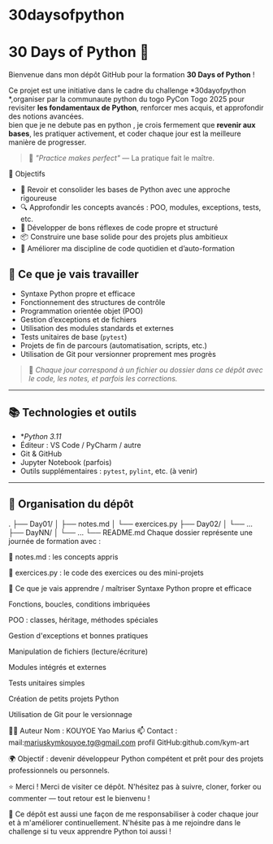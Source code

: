 # 30daysofpython
# 30 Days of Python 🐍

Bienvenue dans mon dépôt GitHub pour la formation **30 Days of Python** !

Ce projet est une initiative dans le cadre du challenge *30dayofpython *,organiser par la communaute python du togo PyCon Togo 2025
  pour revisiter **les fondamentaux de Python**, renforcer mes acquis, et approfondir des notions avancées.  
bien que je ne debute pas en python , je crois fermement que **revenir aux bases**, les pratiquer activement, et coder chaque jour est la meilleure manière de progresser.

> 🧠 *"Practice makes perfect"* — La pratique fait le maître.



🎯 Objectifs

- 🔁 Revoir et consolider les bases de Python avec une approche rigoureuse
- 🔍 Approfondir les concepts avancés : POO, modules, exceptions, tests, etc.
- 🧰 Développer de bons réflexes de code propre et structuré
- 📦 Construire une base solide pour des projets plus ambitieux
- 💪 Améliorer ma discipline de code quotidien et d’auto-formation





## 🧠 Ce que je vais travailler

- Syntaxe Python propre et efficace
- Fonctionnement des structures de contrôle
- Programmation orientée objet (POO)
- Gestion d’exceptions et de fichiers
- Utilisation des modules standards et externes
- Tests unitaires de base (`pytest`)
- Projets de fin de parcours (automatisation, scripts, etc.)
- Utilisation de Git pour versionner proprement mes progrès

> 📎 *Chaque jour correspond à un fichier ou dossier dans ce dépôt avec le code, les notes, et parfois les corrections.*

---

## 📚 Technologies et outils

- **Python 3.11*
- Éditeur : VS Code / PyCharm / autre
- Git & GitHub
- Jupyter Notebook (parfois)
- Outils supplémentaires : `pytest`, `pylint`, etc. (à venir)

---

## 🚧 Organisation du dépôt


.
├── Day01/
│   ├── notes.md
│   └── exercices.py
├── Day02/
│   └── ...
├── DayNN/
│   └── ...
└── README.md
Chaque dossier représente une journée de formation avec :

📄 notes.md : les concepts appris

🐍 exercices.py : le code des exercices ou des mini-projets

🧠 Ce que je vais apprendre / maîtriser
Syntaxe Python propre et efficace

Fonctions, boucles, conditions imbriquées

POO : classes, héritage, méthodes spéciales

Gestion d'exceptions et bonnes pratiques

Manipulation de fichiers (lecture/écriture)

Modules intégrés et externes

Tests unitaires simples

Création de petits projets Python

Utilisation de Git pour le versionnage

👨‍💻 Auteur
Nom : KOUYOE Yao Marius 
📫 Contact :
 mail:mariuskymkouyoe.tg@gmail.com
 profil GitHub:github.com/kym-art

🌍 Objectif : devenir développeur Python compétent et prêt pour des projets professionnels ou personnels.

⭐ Merci !
Merci de visiter ce dépôt.
N'hésitez pas à suivre, cloner, forker ou commenter — tout retour est le bienvenu !

💬 Ce dépôt est aussi une façon de me responsabiliser à coder chaque jour et à m'améliorer continuellement.
N'hésite pas à me rejoindre dans le challenge si tu veux apprendre Python toi aussi !
